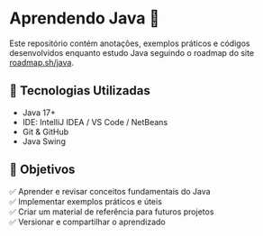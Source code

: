 # Aprendendo Java 🚀

Este repositório contém anotações, exemplos práticos e códigos desenvolvidos enquanto estudo Java seguindo o roadmap do site [roadmap.sh/java](https://roadmap.sh/java).

## 🚀 Tecnologias Utilizadas

- Java 17+
- IDE: IntelliJ IDEA / VS Code / NetBeans
- Git & GitHub
- Java Swing

## 📌 Objetivos

✅ Aprender e revisar conceitos fundamentais do Java  
✅ Implementar exemplos práticos e úteis  
✅ Criar um material de referência para futuros projetos  
✅ Versionar e compartilhar o aprendizado  

